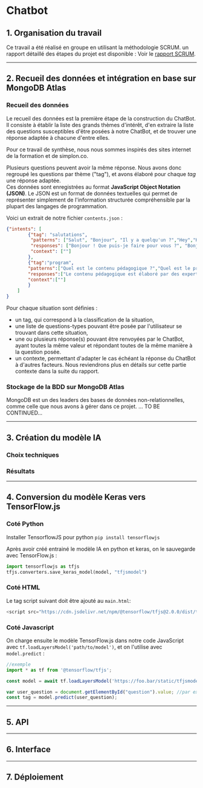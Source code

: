 # Chatbot

## 1. Organisation du travail

Ce travail a été réalisé en groupe en utilisant la méthodologie SCRUM. un rapport détaillé des étapes du projet est disponible : Voir le [rapport SCRUM](rapport_scrum.md).
<hr>

## 2. Recueil des données et intégration en base sur MongoDB Atlas

### Recueil des données

Le recueil des données est la première étape de la construction du ChatBot. Il consiste à établir la liste des grands thèmes d'intérêt, d'en extraire la liste des questions susceptibles d'être posées à notre ChatBot, et de trouver une réponse adaptée à chacune d'entre elles.

Pour ce travail de synthèse, nous nous sommes inspirés des sites internet de la formation et de simplon.co.

Plusieurs questions peuvent avoir la même réponse. Nous avons donc regroupé les questions par thème ("tag"), et avons élaboré pour chaque _tag_ une réponse adaptée. <br> Ces données sont enregistrées au format **JavaScript Object Notation (JSON)**. Le JSON est un format de données textuelles qui permet de représenter simplement de l'information structurée compréhensible par la plupart des langages de programmation.

Voici un extrait de notre fichier `contents.json` :
```json
{"intents": [
        {"tag": "salutations",
         "patterns": ["Salut", "Bonjour", "Il y a quelqu'un ?","Hey","Hola", "Hello", "bjr"],
         "responses": ["Bonjour ! Que puis-je faire pour vous ?", "Bonjour ! Comment puis-je vous aider ?"],
         "context": [""]
        },
        {"tag":"program",
        "patterns":["Quel est le contenu pédagogique ?","Quel est le programme ?","Que va-t-on apprendre ?","Que fait-on en cours ?"],
        "responses":["Le contenu pédagogique est élaboré par des experts IA et développeurs Microsoft en partenariat avec Simplon, autour de 5 champs de compétences : \n - La préparation et le traitement des données,  \n - Les API cognitives, \n - Le développement IA,\n - L’interfaçage et la production, \n - Les « soft skills »."],
        "context":[""]
        }
    ]
}
```
Pour chaque situation sont définies :
- un tag, qui correspond à la classification de la situation,
- une liste de questions-types pouvant être posée par l'utilisateur se trouvant dans cette situation,
- une ou plusieurs réponse(s) pouvant être renvoyées par le ChatBot, ayant toutes la même valeur et répondant toutes de la même manière à la question posée.
- un contexte, permettant d'adapter le cas échéant la réponse du ChatBot à d'autres facteurs. Nous reviendrons plus en détails sur cette partie contexte dans la suite du rapport.

### Stockage de la BDD sur MongoDB Atlas

MongoDB est un des leaders des bases de données non-relationnelles, comme celle que nous avons à gérer dans ce projet. 
... TO BE CONTINUED...


<hr>

## 3. Création du modèle IA

### Choix techniques

### Résultats


<hr>

## 4. Conversion du modèle Keras vers TensorFlow.js


### Coté Python
Installer TensorflowJS pour python `pip install tensorflowjs`

Après avoir créé entrainé le modèle IA en python et keras, on le sauvegarde avec TensorFlow.js :
```python
import tensorflowjs as tfjs
tfjs.converters.save_keras_model(model, "tfjsmodel")
```

### Coté HTML

Le tag script suivant doit être ajouté au `main.html`:
```javascript
<script src="https://cdn.jsdelivr.net/npm/@tensorflow/tfjs@2.0.0/dist/tf.min.js"></script>
```


### Coté Javascript

On charge ensuite le modèle TensorFlow.js dans notre code JavaScript avec `tf.loadLayersModel('path/to/model')`, et on l'utilise avec `model.predict` :
```javascript
//exemple
import * as tf from '@tensorflow/tfjs';

const model = await tf.loadLayersModel('https://foo.bar/static/tfjsmodel/model.json');

var user_question = document.getElementById("question").value; //par ex.
const tag = model.predict(user_question);
```
<hr>

## 5. API

<hr>

## 6. Interface

<hr>

## 7. Déploiement

